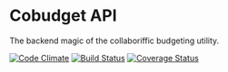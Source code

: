 # Cobudget API

The backend magic of the collaboriffic budgeting utility.

[![Code Climate](https://codeclimate.com/github/enspiral/cobudget-api.png)](https://codeclimate.com/github/enspiral/cobudget-api)
[![Build Status](https://travis-ci.org/enspiral/cobudget-api.png)](https://travis-ci.org/enspiral/cobudget-api)
[![Coverage Status](https://coveralls.io/repos/enspiral/cobudget-api/badge.png?branch=master)](https://coveralls.io/r/enspiral/cobudget-api)